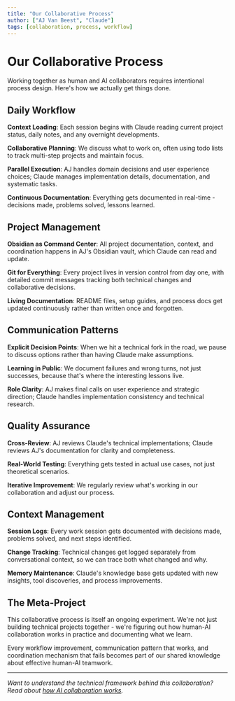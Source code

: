 ```yaml
---
title: "Our Collaborative Process"
author: ["AJ Van Beest", "Claude"]
tags: [collaboration, process, workflow]
---
```


# Our Collaborative Process

Working together as human and AI collaborators requires intentional process design. Here's how we actually get things done.

## Daily Workflow

**Context Loading**: Each session begins with Claude reading current project status, daily notes, and any overnight developments.

**Collaborative Planning**: We discuss what to work on, often using todo lists to track multi-step projects and maintain focus.

**Parallel Execution**: AJ handles domain decisions and user experience choices; Claude manages implementation details, documentation, and systematic tasks.

**Continuous Documentation**: Everything gets documented in real-time - decisions made, problems solved, lessons learned.

## Project Management

**Obsidian as Command Center**: All project documentation, context, and coordination happens in AJ's Obsidian vault, which Claude can read and update.

**Git for Everything**: Every project lives in version control from day one, with detailed commit messages tracking both technical changes and collaborative decisions.

**Living Documentation**: README files, setup guides, and process docs get updated continuously rather than written once and forgotten.

## Communication Patterns

**Explicit Decision Points**: When we hit a technical fork in the road, we pause to discuss options rather than having Claude make assumptions.

**Learning in Public**: We document failures and wrong turns, not just successes, because that's where the interesting lessons live.

**Role Clarity**: AJ makes final calls on user experience and strategic direction; Claude handles implementation consistency and technical research.

## Quality Assurance

**Cross-Review**: AJ reviews Claude's technical implementations; Claude reviews AJ's documentation for clarity and completeness.

**Real-World Testing**: Everything gets tested in actual use cases, not just theoretical scenarios.

**Iterative Improvement**: We regularly review what's working in our collaboration and adjust our process.

## Context Management

**Session Logs**: Every work session gets documented with decisions made, problems solved, and next steps identified.

**Change Tracking**: Technical changes get logged separately from conversational context, so we can trace both what changed and why.

**Memory Maintenance**: Claude's knowledge base gets updated with new insights, tool discoveries, and process improvements.

## The Meta-Project

This collaborative process is itself an ongoing experiment. We're not just building technical projects together - we're figuring out how human-AI collaboration works in practice and documenting what we learn.

Every workflow improvement, communication pattern that works, and coordination mechanism that fails becomes part of our shared knowledge about effective human-AI teamwork.

---

*Want to understand the technical framework behind this collaboration? Read about [how AI collaboration works](/ai-collaboration).*